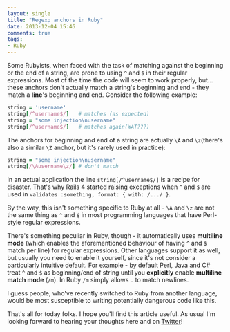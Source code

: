 ```yaml
---
layout: single
title: "Regexp anchors in Ruby"
date: 2013-12-04 15:46
comments: true
tags:
- Ruby
---
```


Some Rubyists, when faced with the task of matching against the
beginning or the end of a string, are prone to using `^` and `$` in
their regular expressions. Most of the time the code will seem to work properly,
but... these anchors don't actually match a string's beginning and
end - they match a **line**'s beginning and end. Consider the
following example:

``` ruby
string = 'username'
string[/^username$/]   # matches (as expected)
string = "some injection\nusername"
string[/^username$/]   # matches again(WAT???)
```

The anchors for beginning and end of a string are actually `\A` and
`\z`(there's also a similar `\Z` anchor, but it's rarely used in
practice):

``` ruby
string = "some injection\nusername"
string[/\Ausername\z/] # don't match
```

In an actual application the line `string[/^username$/]` is a recipe for
disaster. That's why Rails 4 started raising exceptions when `^` and
`$` are used in `validates :something, format: { with: /.../ }`.

By the way, this isn't something specific to Ruby at all -  `\A` and `\z` are not the same
thing as `^` and `$` in most programming languages that have Perl-style regular expressions.

There's something peculiar in Ruby, though - it automatically uses
**multiline mode** (which enables the aforementioned behaviour of
having `^` and `$` match per line) for regular expressions. Other
languages support it as well, but usually you need to enable it
yourself, since it's not consider a particularly intuitive
default. For example - by default Perl, Java and C# treat `^` and `$` as
beginning/end of string until you **explicitly** enable **multiline match mode**
(`/m`). In Ruby `/m` simply allows `.` to match newlines.

I guess people, who've recently switched to Ruby from another
language, would be most susceptible to writing potentially dangerous
code like this.

That's all for today folks. I hope you'll find this article useful.
As usual I'm looking forward to hearing your thoughts here and on
[Twitter](http://twitter.com/bbatsov)!
